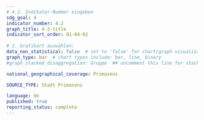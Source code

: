 ```yaml
---
# 4.2. Indikator-Nummer eingeben 
sdg_goal: 4 
indicator_number: 4.2
graph_title: 4-2-title
indicator_sort_order: 01-04-02
 
# 2. Grafikart auswählen: 
data_non_statistical: false  # set to 'false' for chart/graph visualization 
graph_type: bar  # chart types include: bar, line, binary 
#graph_stacked_disaggregation: Gruppe  ## uncomment this line for stacked bars. Replace 'Geschlecht' with the field of aggregation. 

national_geographical_coverage: Primasens

SOURCE_TYPE: Stadt Primasens

language: de   
published: true 
reporting_status: complete
---
```

